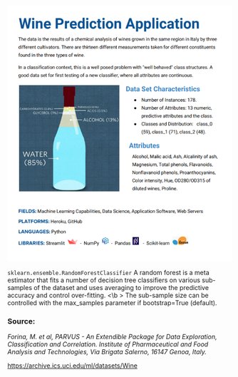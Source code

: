 <img src="wpa.png">

`sklearn.ensemble.RandomForestClassifier`
A random forest is a meta estimator that fits a number of decision tree classifiers on various sub-samples of the dataset and uses averaging to improve the predictive accuracy and control over-fitting. <\b > The sub-sample size can be controlled with the max_samples parameter if bootstrap=True (default).

### Source:
*Forina, M. et al, PARVUS - An Extendible Package for Data Exploration, Classification and Correlation.
Institute of Pharmaceutical and Food Analysis and Technologies, Via Brigata Salerno, 16147 Genoa, Italy.*

https://archive.ics.uci.edu/ml/datasets/Wine
